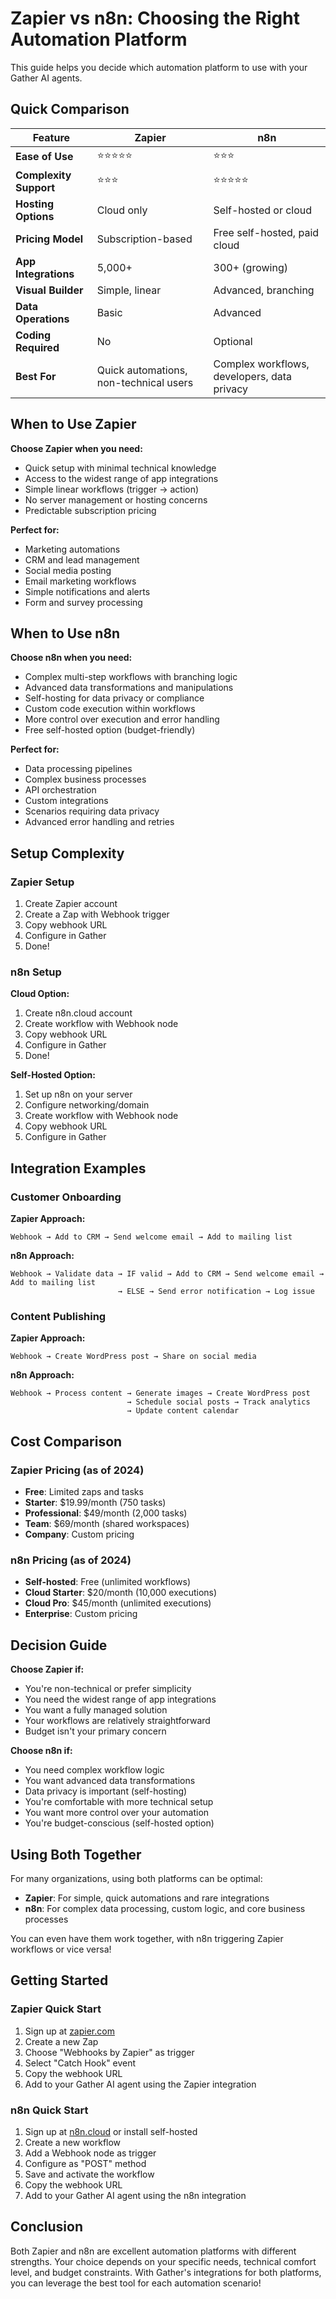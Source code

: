 # Zapier vs n8n: Choosing the Right Automation Platform

This guide helps you decide which automation platform to use with your Gather AI agents.

## Quick Comparison

| Feature | Zapier | n8n |
|---------|--------|-----|
| **Ease of Use** | ⭐⭐⭐⭐⭐ | ⭐⭐⭐ |
| **Complexity Support** | ⭐⭐⭐ | ⭐⭐⭐⭐⭐ |
| **Hosting Options** | Cloud only | Self-hosted or cloud |
| **Pricing Model** | Subscription-based | Free self-hosted, paid cloud |
| **App Integrations** | 5,000+ | 300+ (growing) |
| **Visual Builder** | Simple, linear | Advanced, branching |
| **Data Operations** | Basic | Advanced |
| **Coding Required** | No | Optional |
| **Best For** | Quick automations, non-technical users | Complex workflows, developers, data privacy |

## When to Use Zapier

**Choose Zapier when you need:**
- Quick setup with minimal technical knowledge
- Access to the widest range of app integrations
- Simple linear workflows (trigger → action)
- No server management or hosting concerns
- Predictable subscription pricing

**Perfect for:**
- Marketing automations
- CRM and lead management
- Social media posting
- Email marketing workflows
- Simple notifications and alerts
- Form and survey processing

## When to Use n8n

**Choose n8n when you need:**
- Complex multi-step workflows with branching logic
- Advanced data transformations and manipulations
- Self-hosting for data privacy or compliance
- Custom code execution within workflows
- More control over execution and error handling
- Free self-hosted option (budget-friendly)

**Perfect for:**
- Data processing pipelines
- Complex business processes
- API orchestration
- Custom integrations
- Scenarios requiring data privacy
- Advanced error handling and retries

## Setup Complexity

### Zapier Setup
1. Create Zapier account
2. Create a Zap with Webhook trigger
3. Copy webhook URL
4. Configure in Gather
5. Done!

### n8n Setup
**Cloud Option:**
1. Create n8n.cloud account
2. Create workflow with Webhook node
3. Copy webhook URL
4. Configure in Gather
5. Done!

**Self-Hosted Option:**
1. Set up n8n on your server
2. Configure networking/domain
3. Create workflow with Webhook node
4. Copy webhook URL
5. Configure in Gather

## Integration Examples

### Customer Onboarding

**Zapier Approach:**
```
Webhook → Add to CRM → Send welcome email → Add to mailing list
```

**n8n Approach:**
```
Webhook → Validate data → IF valid → Add to CRM → Send welcome email → Add to mailing list
                        → ELSE → Send error notification → Log issue
```

### Content Publishing

**Zapier Approach:**
```
Webhook → Create WordPress post → Share on social media
```

**n8n Approach:**
```
Webhook → Process content → Generate images → Create WordPress post
                          → Schedule social posts → Track analytics
                          → Update content calendar
```

## Cost Comparison

### Zapier Pricing (as of 2024)
- **Free**: Limited zaps and tasks
- **Starter**: $19.99/month (750 tasks)
- **Professional**: $49/month (2,000 tasks)
- **Team**: $69/month (shared workspaces)
- **Company**: Custom pricing

### n8n Pricing (as of 2024)
- **Self-hosted**: Free (unlimited workflows)
- **Cloud Starter**: $20/month (10,000 executions)
- **Cloud Pro**: $45/month (unlimited executions)
- **Enterprise**: Custom pricing

## Decision Guide

**Choose Zapier if:**
- You're non-technical or prefer simplicity
- You need the widest range of app integrations
- You want a fully managed solution
- Your workflows are relatively straightforward
- Budget isn't your primary concern

**Choose n8n if:**
- You need complex workflow logic
- You want advanced data transformations
- Data privacy is important (self-hosting)
- You're comfortable with more technical setup
- You want more control over your automation
- You're budget-conscious (self-hosted option)

## Using Both Together

For many organizations, using both platforms can be optimal:

- **Zapier**: For simple, quick automations and rare integrations
- **n8n**: For complex data processing, custom logic, and core business processes

You can even have them work together, with n8n triggering Zapier workflows or vice versa!

## Getting Started

### Zapier Quick Start
1. Sign up at [zapier.com](https://zapier.com)
2. Create a new Zap
3. Choose "Webhooks by Zapier" as trigger
4. Select "Catch Hook" event
5. Copy the webhook URL
6. Add to your Gather AI agent using the Zapier integration

### n8n Quick Start
1. Sign up at [n8n.cloud](https://n8n.cloud) or install self-hosted
2. Create a new workflow
3. Add a Webhook node as trigger
4. Configure as "POST" method
5. Save and activate the workflow
6. Copy the webhook URL
7. Add to your Gather AI agent using the n8n integration

## Conclusion

Both Zapier and n8n are excellent automation platforms with different strengths. Your choice depends on your specific needs, technical comfort level, and budget constraints. With Gather's integrations for both platforms, you can leverage the best tool for each automation scenario!